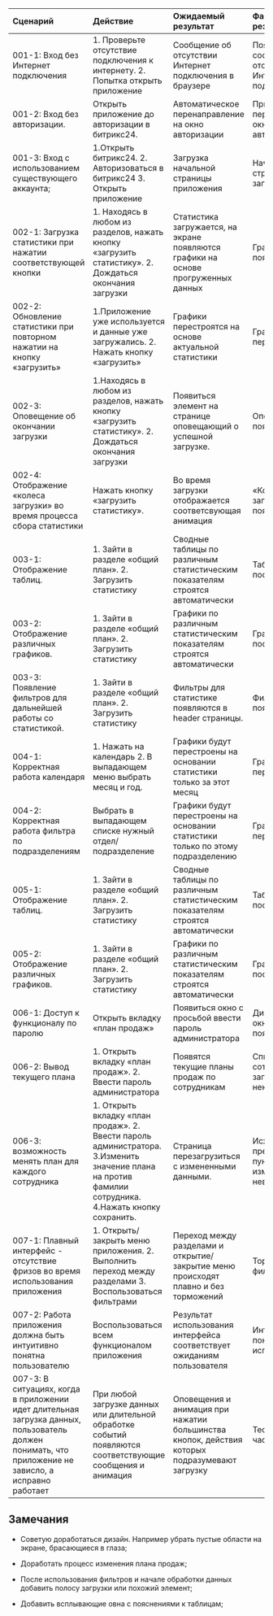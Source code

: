 |Cценарий|Действие|Ожидаемый результат|Фактический результат| Оценка|
|:---|:---|:---|:---|:---|
|001-1: Вход без Интернет подключения | 1. Проверьте отсутствие подключения к интернету. 2. Попытка открыть приложение| Сообщение об отсутствии Интернет подключения в браузере |Появилось сообщение об отсутствии Интернет подключения | Тест пройден|
|001-2: Вход без авторизации. | Открыть приложение до авторизации в битрикс24. | Автоматическое перенаправление на окно авторизации | Приложение перекинуло в окно авторизации | Тест пройден|
|001-3: Вход с использованием существующего аккаунта; | 1.Открыть битрикс24. 2. Авторизоваться в битрикс24 3. Открыть приложение | Загрузка начальной страницы приложения | Начальная страница загружена |Тест пройден |
|002-1: Загрузка статистики при нажатии соответствующей кнопки| 1. Находясь в любом из разделов, нажать кнопку «загрузить статистику». 2. Дождаться окончания загрузки | Статистика загружается, на экране появляются графики на основе прогруженных данных | Графики появились |Тест пройден |
|002-2: Обновление статистики при повторном нажатии на кнопку «загрузить» | 1.Приложение уже используется и данные уже загружались. 2. Нажать кнопку «загрузить» | Графики перестроятся на основе актуальной статистики |Графики перестроены | Тест пройден |
|002-3: Оповещение об окончании загрузки| 1.Находясь в любом из разделов, нажать кнопку «загрузить статистику». 2. Дождаться окончания загрузки | Появиться элемент на странице оповещающий о успешной загрузке. |Оповещение появилось | Тест пройден |
|002-4: Отображение «колеса загрузки» во время процесса сбора статистики | Нажать кнопку «загрузить статистику». | Во время загрузки отображается соответсвующая анимация | «Колесо загрузки» появилось |Тест пройден |
|003-1: Отображение таблиц. | 1. Зайти в разделе «общий план». 2. Загрузить статистику | Сводные таблицы по различным статистическим показателям строятся автоматически | Таблицы построены | Тест пройден |
|003-2: Отображение различных графиков. | 1. Зайти в разделе «общий план». 2. Загрузить статистику | Графики по различным статистическим показателям строятся автоматически | Графики построены | Тест пройден |
|003-3: Появление фильтров для дальнейшей работы со статистикой. | 1. Зайти в разделе «общий план». 2. Загрузить статистику | Фильтры для статистике появляются в header страницы. |Фильтры появились. |Тест пройден. |
|004-1: Корректная работа календаря| 1. Нажать на календарь 2. В выпадающем меню выбрать месяц и год. | Графики будут перестроены на основании статистики только за этот месяц | Графики перестроены | Тест пройден|
|004-2: Корректная работа фильтра по подразделениям | Выбрать в выпадающем списке нужный отдел/подразделение | Графики будут перестроены на основании статистики только по этому подразделению | Графики перестроены| Тест пройден|
|005-1: Отображение таблиц. | 1. Зайти в разделе «общий план». 2. Загрузить статистику | Сводные таблицы по различным статистическим показателям строятся автоматически | Таблицы построены | Тест пройден |
|005-2: Отображение различных графиков. | 1. Зайти в разделе «общий план». 2. Загрузить статистику | Графики по различным статистическим показателям строятся автоматически | Графики построены | Тест пройден |
|006-1: Доступ к функционалу по паролю| Открыть вкладку «план продаж»| Появиться окно с просьбой ввести пароль администратора | Диалоговое окно появилось | Тест пройден |
|006-2: Вывод текущего плана| 1. Открыть вкладку «план продаж». 2. Ввести пароль администратора| Появятся текущие планы продаж по сотрудникам | Список сотрудников загрузился некорректно |Тест не пройден |
|006-3: возможность менять план для каждого сотрудника | 1. Открыть вкладку «план продаж». 2. Ввести пароль администратора. 3.Изменить значение плана на против фамилии сотрудника. 4.Нажать кнопку сохранить. | Страница перезагрузиться с измененными данными. | Исходя из предыдущего пункта изменить план невозможно | Тест не пройден |
|007-1: Плавный интерфейс - отсутствие фризов во время использования приложения | 1. Открыть/закрыть меню приложения. 2. Выполнить переход между разделами 3. Воспользоваться фильтрами | Переход между разделами и открытие/закрытие меню происходят плавно и без торможений | Тормозят фильтры | Тест пройден частично |
|007-2: Работа приложения должна быть интуитивно понятна пользователю | Воспользоваться всем функционалом приложения | Результат использования интерфейса соответствует ожиданиям пользователя | Интерфейс понятен для использования | Тест пройден|
|007-3: В ситуациях, когда в приложении идет длительная загрузка данных, пользователь должен понимать, что приложение не зависло, а исправно работает| При любой загрузке данных или длительной обработке событий появляются соответствующие сообщения и анимация| Оповещения и анимация при нажатии большинства кнопок, действия которых подразумевают загрузку | Тест пройден частично |

## Замечания

* Советую доработаться дизайн. Например убрать пустые области на экране, брасающиеся в глаза;

* Доработать процесс изменения плана продаж;

* После использования фильтров и начале обработки данных добавить полосу загрузки или похожий элемент;

* Добавить всплывающие овна с пояснениями к таблицам;

